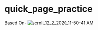 # quick_page_practice

Based On-
![scrnli_12_2_2020_11-50-41 AM](https://github.com/Alifkhan47/quick_page_practice/assets/49803835/c88b8a89-ae5c-4798-9e49-ee105e3ecdce)

